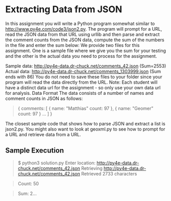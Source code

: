 # Extracting Data from JSON

In this assignment you will write a Python program somewhat similar to http://www.py4e.com/code3/json2.py. The program will prompt for a URL, read the JSON data from that URL using urllib and then parse and extract the comment counts from the JSON data, compute the sum of the numbers in the file and enter the sum below:
We provide two files for this assignment. One is a sample file where we give you the sum for your testing and the other is the actual data you need to process for the assignment.

Sample data: http://py4e-data.dr-chuck.net/comments_42.json (Sum=2553)
Actual data: http://py4e-data.dr-chuck.net/comments_1303999.json (Sum ends with 86)
You do not need to save these files to your folder since your program will read the data directly from the URL. Note: Each student will have a distinct data url for the assignment - so only use your own data url for analysis.
Data Format
The data consists of a number of names and comment counts in JSON as follows:

> \{
>  comments: \[
>    \{
>      name: "Matthias"
>      count: 97
>    \},
>    \{
>      name: "Geomer"
>      count: 97
>    \}
>    ...
>  \]
> \}

The closest sample code that shows how to parse JSON and extract a list is json2.py. You might also want to look at geoxml.py to see how to prompt for a URL and retrieve data from a URL.

## Sample Execution

> $ python3 solution.py
> Enter location: http://py4e-data.dr-chuck.net/comments_42.json
> Retrieving http://py4e-data.dr-chuck.net/comments_42.json
> Retrieved 2733 characters

> Count: 50

> Sum: 2...
